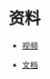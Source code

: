 # 资料

- [视频](https://www.bilibili.com/video/BV1Zf4y1a77g/?spm_id_from=333.788)

- [文档](https://programmercarl.com/)


